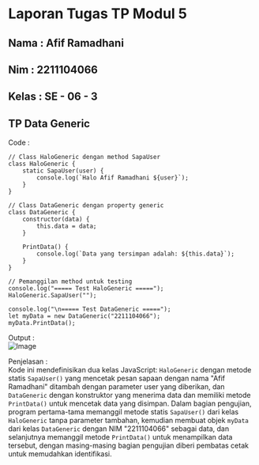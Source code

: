 # Laporan Tugas TP Modul 5

<h2> Nama  : Afif Ramadhani</h2>
<h2> Nim   : 2211104066</h2>
<h2> Kelas : SE - 06 - 3</h2>

## TP Data Generic
Code :
```
// Class HaloGeneric dengan method SapaUser
class HaloGeneric {
    static SapaUser(user) {
        console.log(`Halo Afif Ramadhani ${user}`);
    }
}

// Class DataGeneric dengan property generic
class DataGeneric {
    constructor(data) {
        this.data = data;
    }

    PrintData() {
        console.log(`Data yang tersimpan adalah: ${this.data}`);
    }
}

// Pemanggilan method untuk testing
console.log("===== Test HaloGeneric =====");
HaloGeneric.SapaUser("");

console.log("\n===== Test DataGeneric =====");
let myData = new DataGeneric("2211104066");
myData.PrintData();
```
Output : <br>
![Image](https://github.com/user-attachments/assets/daee5871-e523-42ff-9a46-becee5b2a930)


Penjelasan : <br>
Kode ini mendefinisikan dua kelas JavaScript: `HaloGeneric` dengan metode statis `SapaUser()` yang mencetak pesan sapaan dengan nama "Afif Ramadhani" 
ditambah dengan parameter user yang diberikan, dan `DataGeneric` dengan konstruktor yang menerima data dan memiliki metode `PrintData()` untuk mencetak data yang disimpan. 
Dalam bagian pengujian, program pertama-tama memanggil metode statis `SapaUser()` dari kelas `HaloGeneric` tanpa parameter tambahan, kemudian membuat objek `myData` dari kelas `DataGeneric` 
dengan NIM "2211104066" sebagai data, dan selanjutnya memanggil metode `PrintData()` untuk menampilkan data tersebut, dengan masing-masing bagian pengujian diberi pembatas cetak untuk memudahkan identifikasi.

